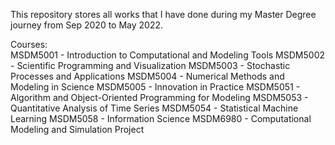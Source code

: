 This repository stores all works that I have done during my Master Degree journey from Sep 2020 to May 2022.

Courses: <br>
MSDM5001 - Introduction to Computational and Modeling Tools
MSDM5002 - Scientific Programming and Visualization
MSDM5003 - Stochastic Processes and Applications
MSDM5004 - Numerical Methods and Modeling in Science
MSDM5005 - Innovation in Practice
MSDM5051 - Algorithm and Object-Oriented Programming for Modeling
MSDM5053 - Quantitative Analysis of Time Series
MSDM5054 - Statistical Machine Learning
MSDM5058 - Information Science
MSDM6980 - Computational Modeling and Simulation Project
